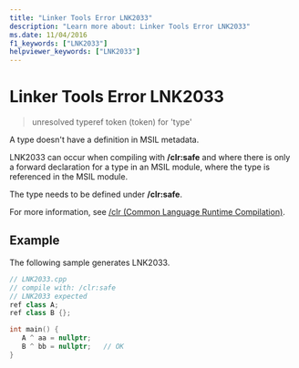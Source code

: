 ```yaml
---
title: "Linker Tools Error LNK2033"
description: "Learn more about: Linker Tools Error LNK2033"
ms.date: 11/04/2016
f1_keywords: ["LNK2033"]
helpviewer_keywords: ["LNK2033"]
---
```

# Linker Tools Error LNK2033

> unresolved typeref token (token) for 'type'

A type doesn't have a definition in MSIL metadata.

LNK2033 can occur when compiling with **/clr:safe** and where there is only a forward declaration for a type in an MSIL module, where the type is referenced in the MSIL module.

The type needs to be defined under **/clr:safe**.

For more information, see [/clr (Common Language Runtime Compilation)](../../build/reference/clr-common-language-runtime-compilation.md).

## Example

The following sample generates LNK2033.

```cpp
// LNK2033.cpp
// compile with: /clr:safe
// LNK2033 expected
ref class A;
ref class B {};

int main() {
   A ^ aa = nullptr;
   B ^ bb = nullptr;   // OK
}
```
